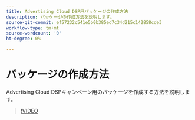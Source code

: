 ```yaml
---
title: Advertising Cloud DSP用パッケージの作成方法
description: パッケージの作成方法を説明します。
source-git-commit: ef57232c541e5b0b385ed7c34d215c142858cde3
workflow-type: tm+mt
source-wordcount: '0'
ht-degree: 0%

---
```


# パッケージの作成方法

Advertising Cloud DSPキャンペーン用のパッケージを作成する方法を説明します。

>[!VIDEO](https://video.tv.adobe.com/v/339203)
